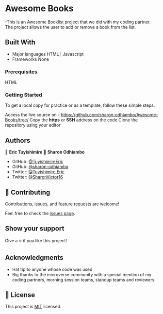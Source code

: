 

# Awesome Books
-This is an Awesome Booklist project that we did with my coding partner. The project allows the user to add or remove a book from the list.

## Built With

- Major languages 
  HTML | Javascript
- Frameworks
  None
  
 ### Prerequisites
HTML

### Getting Started
To get a local copy for practice or as a template, follow these simple steps.

Access the live source on - https://github.com/sharon-odhiambo/Awesome-Books/tree/
Copy the **https** or **SSH** address on the code
Clone the repository using your editor   

## Authors

👤 **Eric Tuyishimire**
👤 **Sharon Odhiambo**

- GitHub: [@TuyishimireEric](https://github.com/TuyishimireEric)
- GitHub: [@sharon-odhiambo](https://github.com/sharon-odhiambo)
- Twitter: [@Tuyishimire Eric](https://twitter.com/TuyishimireEric)
- Twitter: [@SharonVictor16](https://twitter.com/sharonvictor16)

## 🤝 Contributing

Contributions, issues, and feature requests are welcome!

Feel free to check the [issues page](../../issues/).

## Show your support

Give a ⭐️ if you like this project!

## Acknowledgments

- Hat tip to anyone whose code was used
- Big thanks to the microverse community with a special mention of my coding partners, morning session teams, standup teams and reviewers.
## 📝 License
This project is [MIT](./LICENSE.txt) licensed.
